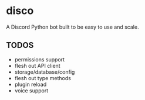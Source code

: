 # disco
A Discord Python bot built to be easy to use and scale.

## TODOS

- permissions support
- flesh out API client
- storage/database/config
- flesh out type methods
- plugin reload
- voice support
